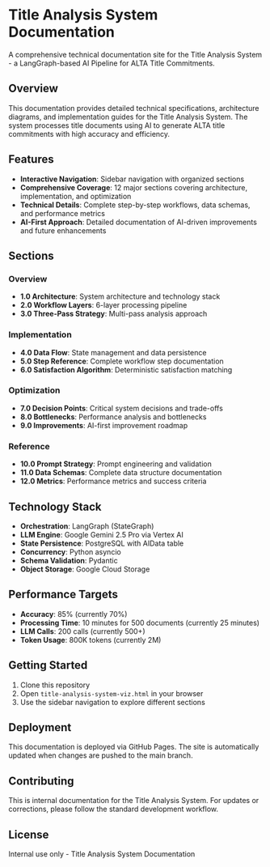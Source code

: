 # Title Analysis System Documentation

A comprehensive technical documentation site for the Title Analysis System - a LangGraph-based AI Pipeline for ALTA Title Commitments.

## Overview

This documentation provides detailed technical specifications, architecture diagrams, and implementation guides for the Title Analysis System. The system processes title documents using AI to generate ALTA title commitments with high accuracy and efficiency.

## Features

- **Interactive Navigation**: Sidebar navigation with organized sections
- **Comprehensive Coverage**: 12 major sections covering architecture, implementation, and optimization
- **Technical Details**: Complete step-by-step workflows, data schemas, and performance metrics
- **AI-First Approach**: Detailed documentation of AI-driven improvements and future enhancements

## Sections

### Overview
- **1.0 Architecture**: System architecture and technology stack
- **2.0 Workflow Layers**: 6-layer processing pipeline
- **3.0 Three-Pass Strategy**: Multi-pass analysis approach

### Implementation
- **4.0 Data Flow**: State management and data persistence
- **5.0 Step Reference**: Complete workflow step documentation
- **6.0 Satisfaction Algorithm**: Deterministic satisfaction matching

### Optimization
- **7.0 Decision Points**: Critical system decisions and trade-offs
- **8.0 Bottlenecks**: Performance analysis and bottlenecks
- **9.0 Improvements**: AI-first improvement roadmap

### Reference
- **10.0 Prompt Strategy**: Prompt engineering and validation
- **11.0 Data Schemas**: Complete data structure documentation
- **12.0 Metrics**: Performance metrics and success criteria

## Technology Stack

- **Orchestration**: LangGraph (StateGraph)
- **LLM Engine**: Google Gemini 2.5 Pro via Vertex AI
- **State Persistence**: PostgreSQL with AIData table
- **Concurrency**: Python asyncio
- **Schema Validation**: Pydantic
- **Object Storage**: Google Cloud Storage

## Performance Targets

- **Accuracy**: 85% (currently 70%)
- **Processing Time**: 10 minutes for 500 documents (currently 25 minutes)
- **LLM Calls**: 200 calls (currently 500+)
- **Token Usage**: 800K tokens (currently 2M)

## Getting Started

1. Clone this repository
2. Open `title-analysis-system-viz.html` in your browser
3. Use the sidebar navigation to explore different sections

## Deployment

This documentation is deployed via GitHub Pages. The site is automatically updated when changes are pushed to the main branch.

## Contributing

This is internal documentation for the Title Analysis System. For updates or corrections, please follow the standard development workflow.

## License

Internal use only - Title Analysis System Documentation
